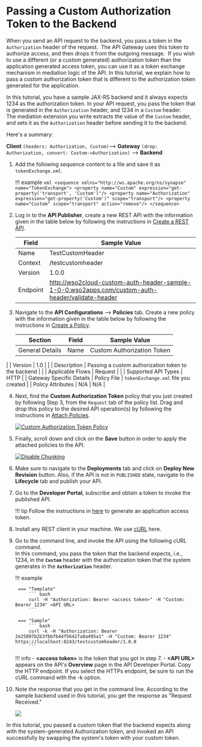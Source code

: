 # Passing a Custom Authorization Token to the Backend

When you send an API request to the backend, you pass a token in the `Authorization` header of the request. 
The API Gateway uses this token to authorize access, and then drops it from the outgoing message.  If you wish to use a 
different (or a custom generated) authorization token than the application generated access token, you can use it as a 
token exchange mechanism in mediation logic of the API. In this tutorial, we explain how to pass a custom authorization 
token that is different to the authorization token generated for the application.

In this tutorial, you have a sample JAX-RS backend and it always expects 1234 as the authorization token. In your API 
request, you pass the token that is generated in the `Authorization` header, and 1234 in a `Custom` header. 
The mediation extension you write extracts the value of the `Custom` header, and sets it as the `Authorization` header 
before sending it to the backend.

Here's a summary:

**Client** `(headers: Authorization, Custom)`--> **Gateway** `(drop: Authorization, convert: Custom->Authorization)` --> **Backend**

1.  Add the following sequence content to a file and save it as `tokenExchange.xml`.

    !!! example
        ```xml
        <sequence xmlns="http://ws.apache.org/ns/synapse" name="TokenExchange">
            <property name="Custom" expression="get-property('transport', 'Custom')"/>
            <property name="Authorization" expression="get-property('Custom')" scope="transport"/>
            <property name="Custom" scope="transport" action="remove"/>
        </sequence>
        ```

2.  Log in to the **API Publisher**, create a new REST API with the information given in the table below by following the instructions in [Create a REST API]({{base_path}}/manage-apis/design/create-api/create-rest-api/create-a-rest-api/).

    | Field         | Sample Value         |
    |---------------|----------------------|
    | Name          | TestCustomHeader     |
    | Context       | /testcustomheader    |
    | Version       | 1.0.0                |
    | Endpoint      | http://wso2cloud-custom-auth-header-sample-1-0-0.wso2apps.com/custom-auth-header/validate-header |

3.  Navigate to the **API Configurations** --> **Policies** tab. Create a new policy with the information given in the table below by following the instructions in [Create a Policy]({{base_path}}/manage-apis/design/api-policies/create-policy/).

    | Section                   | Field             | Sample Value          |
    |---------------------------|-------------------|-----------------------|
    | General Details           | Name              | Custom Authorization Token |
|                               | Version           | 1.0                |
    |                           | Description       | Passing a custom authorization token to the backend |
    |                           | Applicable Flows  | Request               |
    |                           | Supported API Types  | HTTP               |
    | Gateway Specific Details  | Policy File       | `tokenExchange.xml` file you created |
    | Policy Attributes         | N/A               | N/A                     |

4.  Next, find the **Custom Authorization Token** policy that you just created by following Step 3, from the `Request` tab of the policy list. Drag and drop this policy to the desired API operation(s) by following the instructions in [Attach Policies]({{base_path}}/manage-apis/design/api-policies/attach-policy/).

    [![Custom Authorization Token Policy]({{base_path}}/assets/img/design/api-policies/custom-authorization-token-policy.png)]({{base_path}}/assets/img/design/api-policies/custom-authorization-token-policy.png)

5.  Finally, scroll down and click on the **Save** button in order to apply the attached policies to the API.

    [![Disable Chunking]({{base_path}}/assets/img/design/api-policies/save-api-for-custom-authorization-token-policy.png)]({{base_path}}/assets/img/design/api-policies/save-api-for-custom-authorization-token-policy.png)
      
6.  Make sure to navigate to the **Deployments** tab and click on **Deploy New Revision** button. Also, if the API is not in `PUBLISHED` state, navigate to the **Lifecycle** tab and publish your API.

5. Go to the **Developer Portal**, subscribe and obtain a token to invoke the published API. 

    !!! tip
        Follow the instructions in [here]({{base_path}}/consume/manage-application/generate-keys/generate-api-keys/#generating-application-keys) to generate an application access token.  

6. Install any REST client in your machine. We use [cURL](http://curl.haxx.se/download.html) here.

7. Go to the command line, and invoke the API using the following cURL command.   
In this command, you pass the token that 
the backend expects, i.e., 1234, in the **`Custom`** header with the authorization token that the system generates in 
the **`Authorization`** header.

    !!! example

        === "Template"
            ``` bash
            curl -H "Authorization: Bearer <access token>" -H "Custom: Bearer 1234" <API URL>
            ```

        === "Sample"
            ``` bash
            curl -k -H "Authorization: Bearer 2e25097b2b3fbbfb44f5642fa8a495a1" -H "Custom: Bearer 1234" https://localhost:8243/testcustomheader/1.0.0
            ```

    !!! info
        -   **<access token&gt;** is the token that you got in step 7.
        -   **<API URL&gt;** appears on the API's **Overview** page in the API Developer Portal. Copy the HTTP endpoint. 
            If you select the HTTPs endpoint, be sure to run the cURL command with the -k option.

24. Note the response that you get in the command line. According to the sample backend used in this tutorial, 
you get the response as "Request Received."  

    [![]({{base_path}}/assets/img/learn/api-gateway/message-mediation/custom-header-response.png)]({{base_path}}/assets/img/learn/api-gateway/message-mediation/custom-header-response.png)

In this tutorial, you passed a custom token that the backend expects along with the system-generated Authorization token, and invoked an API successfully by swapping the system's token with your custom token.

